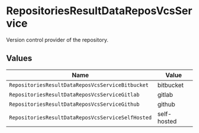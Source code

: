 # RepositoriesResultDataReposVcsService

Version control provider of the repository.


## Values

| Name                                              | Value                                             |
| ------------------------------------------------- | ------------------------------------------------- |
| `RepositoriesResultDataReposVcsServiceBitbucket`  | bitbucket                                         |
| `RepositoriesResultDataReposVcsServiceGitlab`     | gitlab                                            |
| `RepositoriesResultDataReposVcsServiceGithub`     | github                                            |
| `RepositoriesResultDataReposVcsServiceSelfHosted` | self-hosted                                       |